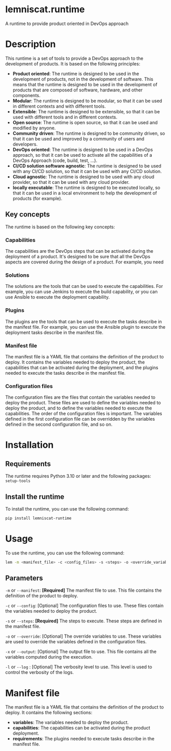 # lemniscat.runtime
A runtime to provide product oriented in DevOps approach

# Description

This runtime is a set of tools to provide a DevOps approach to the development of products. It is based on the following principles:
- **Product oriented**: The runtime is designed to be used in the development of products, not in the development of software. This means that the runtime is designed to be used in the development of products that are composed of software, hardware, and other components.
- **Modular**: The runtime is designed to be modular, so that it can be used in different contexts and with different tools.
- **Extensible**: The runtime is designed to be extensible, so that it can be used with different tools and in different contexts.
- **Open source**: The runtime is open source, so that it can be used and modified by anyone.
- **Community driven**: The runtime is designed to be community driven, so that it can be used and improved by a community of users and developers.
- **DevOps oriented**: The runtime is designed to be used in a DevOps approach, so that it can be used to activate all the capabilities of a DevOps Approach (code, build, test, ...).
- **CI/CD solution software agnostic**: The runtime is designed to be used with any CI/CD solution, so that it can be used with any CI/CD solution.
- **Cloud agnostic**: The runtime is designed to be used with any cloud provider, so that it can be used with any cloud provider.
- **locally executable**: The runtime is designed to be executed locally, so that it can be used in a local environment to help the development of products (for example).

## Key concepts

The runtime is based on the following key concepts:

### Capabilities

The capabilities are the DevOps steps that can be activated during the deployment of a product. It's designed to be sure that all the DevOps aspects are covered during the design of a product. For example, you need 

### Solutions

The solutions are the tools that can be used to execute the capabilities. For example, you can use Jenkins to execute the build capability, or you can use Ansible to execute the deployment capability.

### Plugins

The plugins are the tools that can be used to execute the tasks describe in the manifest file. For example, you can use the Ansible plugin to execute the deployment tasks describe in the manifest file.

### Manifest file

The manifest file is a YAML file that contains the definition of the product to deploy. It contains the variables needed to deploy the product, the capabilities that can be activated during the deployment, and the plugins needed to execute the tasks describe in the manifest file.

### Configuration files

The configuration files are the files that contain the variables needed to deploy the product. These files are used to define the variables needed to deploy the product, and to define the variables needed to execute the capabilities.
The order of the configuration files is important. The variables defined in the first configuration file can be overridden by the variables defined in the second configuration file, and so on.



# Installation

## Requirements
The runtime requires Python 3.10 or later and the following packages:
`setup-tools`

## Install the runtime
To install the runtime, you can use the following command:

```bash
pip install lemniscat-runtime
```

# Usage

To use the runtime, you can use the following command:

```bash
lem -m <manifest_file> -c <config_files> -s <steps> -o <override_variables> -x <output_file> -l <verbosity>
```

## Parameters

`-m` or `--manifest`: **[Required]** The manifest file to use. This file contains the definition of the product to deploy.

`-c` or `--config`: [Optional] The configuration files to use. These files contain the variables needed to deploy the product. 

`-s` or `--steps`: **[Required]** The steps to execute. These steps are defined in the manifest file.

`-o` or `--override`: [Optional] The override variables to use. These variables are used to override the variables defined in the configuration files.

`-x` or `--output`: [Optional] The output file to use. This file contains all the variables computed during the execution.

`-l` or `--log` : [Optional] The verbosity level to use. This level is used to control the verbosity of the logs.

# Manifest file

The manifest file is a YAML file that contains the definition of the product to deploy. It contains the following sections:

- **variables**: The variables needed to deploy the product.
- **capabilities**: The capabilities can be activated during the product deployment.
- **requirements**: The plugins needed to execute tasks describe in the manifest file.